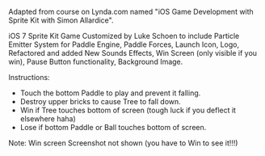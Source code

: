 Adapted from course on Lynda.com named "iOS Game Development with Sprite Kit with Simon Allardice".

iOS 7 Sprite Kit Game Customized by Luke Schoen to include Particle Emitter System for Paddle Engine, Paddle Forces, Launch Icon, Logo, Refactored and added New Sounds Effects, Win Screen (only visible if you win), Pause Button functionality, Background Image.

Instructions: 

 - Touch the bottom Paddle to play and prevent it falling.
 - Destroy upper bricks to cause Tree to fall down. 
 - Win if Tree touches bottom of screen (tough luck if you deflect it elsewhere haha)
 - Lose if bottom Paddle or Ball touches bottom of screen.

Note: Win screen Screenshot not shown (you have to Win to see it!!!)